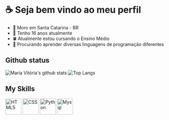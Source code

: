 # :coffee: Seja bem vindo ao meu perfil

- :pushpin: Moro em Santa Catarina - BR
- :paperclip: Tenho 16 anos atualmente
- :four_leaf_clover: Atualmente estou cursando o Ensino Médio
- :notebook_with_decorative_cover: Procurando aprender diversas linguagens de programação diferentes

## Github status
![Maria Vitória's github stats](https://github-readme-stats.vercel.app/api?username=Vitoria0&show_icons=true&theme=midnight-purple)
![Top Langs](https://github-readme-stats.vercel.app/api/top-langs/?username=Vitoria0&show_icons=true&theme=midnight-purple)

## My Skills
<img alt="HTML5" width="50px" src="https://devicon.dev/devicon.git/icons/html5/html5-original-wordmark.svg" /> <img alt="CSS" width="50px" src="https://devicon.dev/devicon.git/icons/css3/css3-original-wordmark.svg" /> <img alt="Python" width="50px" src="https://devicon.dev/devicon.git/icons/python/python-original.svg" /> <img alt="Mysql" width="50px" src="https://devicon.dev/devicon.git/icons/mysql/mysql-original.svg" />
